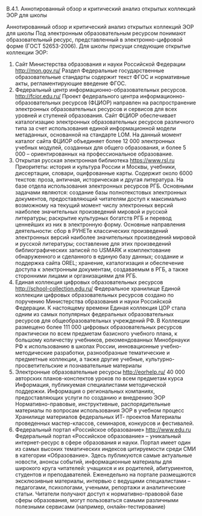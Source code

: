 В.4.1. Аннотированный обзор и критический анализ открытых коллекций ЭОР для школы


Аннотированный обзор и критический анализ открытых коллекций ЭОР для школы
Под электронным образовательным ресурсом понимают образовательный ресурс, представленный в электронно-цифровой форме (ГОСТ 52653-2006).
Для школы присущи следующие открытые коллекции ЭОР:
1.	Сайт Министерства образования и науки Российской Федерации http://mon.gov.ru/
Раздел Федеральные государственные образовательные стандарты содержит текст ФГОС и нормативные акты, регламентирующие введение ФГОС.
2.	Федеральный центр информационно-образовательных ресурсов. http://fcior.edu.ru/
Проект федерального центра информационно-образовательных ресурсов (ФЦИОР) направлен на распространение электронных образовательных ресурсов и сервисов для всех уровней и ступеней образования. Сайт ФЦИОР обеспечивает каталогизацию электронных образовательных ресурсов различного типа за счет использования единой информационной модели метаданных, основанной на стандарте LOM. На данный момент каталог сайта ФЦИОР объединяет более 12 000 электронных учебных модулей, созданных для общего образования, и более 5 000 – ориентированных на профессиональное образование.
3.	Открытая русская электронная библиотека https://www.rsl.ru
Приоритеты: история и культура России и Москвы, учебники, диссертации, словари, оцифрованные карты. Содержит около 6000 текстов: проза, античная, историческая и другая литература. На базе отдела использования электронных ресурсов РГБ. Основными задачами являются:
создание базы полнотекстовых электронных документов, предоставляющий читателям доступ к максимально возможному на текущий момент числу электронных версий наиболее значительных произведений мировой и русской литературы;
раскрытие культурных богатств РГБ и перевод ценнейших из них в электронную форму.
Основные направления деятельности: сбор в РУНЕТе классических произведений электронных версий наиболее значительных произведений мировой и русской литературы; составление для этих произведений библиографических записей по USMARK и комплектование обнаруженного и сделанного в единую базу данных; создание и поддержка сайта OREL; хранение, каталогизация и обеспечение доступа к электронным документам, создаваемым в РГБ, а также сторонними лицами и организациями для РГБ.
4.	Единая коллекция цифровых образовательных ресурсов http://school-collection.edu.ru/
Федеральное хранилище Единой коллекции цифровых образовательных ресурсов создано по поручению Министерства образования и науки Российской Федерации.
К настоящему времени Единая коллекция ЦОР стала одним из самых популярных федеральных образовательных ресурсов для общеобразовательных учреждений РФ.
В Коллекции размещено более 111 000 цифровых образовательных ресурсов практически по всем предметам базисного учебного плана, к большому количеству учебников, рекомендованных Минобрнауки РФ к использованию в школах России, инновационные учебно-методические разработки, разнообразные тематические и предметные коллекции, а также другие учебные, культурно-просветительские и познавательные материалы
5.	Электронные образовательные ресурсы http://eorhelp.ru/
40 000 авторских планов-конспектов уроков по всем предметам курса Информация, публикуемая специалистами методической поддержки. Информация о региональных компаниях, предоставляющих услуги по созданию и внедрению ЭОР
Нормативно-правовые, инструктивные, распорядительные материалы по вопросам использования ЭОР в учебном процесс
Хранилище материалов федеральных ИТ- проектов
Материалы проведенных мастер-классов, семинаров, конкурсов и фестивалей.
6.	Федеральный портал «Российское образование» http://www.edu.ru
Федеральный портал «Российское образование» – уникальный интернет-ресурс в сфере образования и науки.
Портал имеет один из самых высоких тематических индексов цитируемости среди СМИ в категории «Образование».
Здесь публикуются самые актуальные новости, анонсы событий, информационные материалы для широкого круга читателей: учащихся и их родителей, абитуриентов, студентов и преподавателей.
Еженедельно на портале размещаются эксклюзивные материалы, интервью с ведущими специалистами – педагогами, психологами, учеными, репортажи и аналитические статьи.
Читатели получают доступ к нормативно-правовой базе сферы образования, могут пользоваться самыми различными полезными сервисами (например, онлайн-тестирование)

